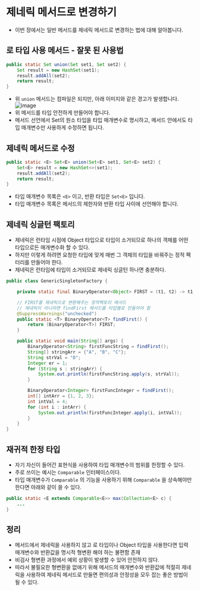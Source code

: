 # 제네릭 메서드로 변경하기
* 이번 장에서는 일반 메서드를 제네릭 메서드로 변경하는 법에 대해 알아봅니다.

## 로 타입 사용 메서드 - 잘못 된 사용법
```java
public static Set union(Set set1, Set set2) {
    Set result = new HashSet(set1);
    result.addAll(set2);
    return result;
}
```
* 위 `union` 메서드는 컴파일은 되지만, 아래 이미지와 같은 경고가 발생합니다.
![image](https://github.com/shin-je-woo/effective-java-group-study/assets/39439576/3e825e4a-1f2f-4965-8d4a-e88fe9d57fa3)
* 위 메서드를 타입 안전하게 만들어야 합니다.
* 메서드 선언에서 Set의 원소 타입을 타입 매개변수로 명시하고, 메서드 안에서도 타입 매개변수만 사용하게 수정하면 됩니다.

## 제네릭 메서드로 수정
```java
public static <E> Set<E> union(Set<E> set1, Set<E> set2) {
    Set<E> result = new HashSet<>(set1);
    result.addAll(set2);
    return result;
}
```
* 타입 매개변수 목록은 `<E>` 이고, 반환 타입은 `Set<E>` 입니다.
* 타입 매개변수 목록은 메서드의 제한자와 반환 타입 사이에 선언해야 합니다.

## 제네릭 싱글턴 팩토리
* 제네릭은 런타임 시점에 Object 타입으로 타입이 소거되므로 하나의 객체를 어떤 타입으로든 매개변수화 할 수 있다. 
* 하지만 이렇게 하려면 요청한 타입에 맞게 매번 그 객체의 타입을 바꿔주는 정적 팩터리를 만들어야 한다.
* 제네릭은 런타임에 타입이 소거되므로 제네릭 싱글턴 하나면 충분하다.

```java
public class GenericSingletonFactory {

    private static final BinaryOperator<Object> FIRST = (t1, t2) -> t1;

    // FIRST를 제네릭으로 변환해주는 정적팩토리 메서드
    // 제네릭이 아니라면 findFirst 메서드를 타입별로 만들어야 함
    @SuppressWarnings("unchecked")
    public static <T> BinaryOperator<T> findFirst() {
        return (BinaryOperator<T>) FIRST;
    }

    public static void main(String[] args) {
        BinaryOperator<String> firstFuncString = findFirst();
        String[] stringArr = {"A", "B", "C"};
        String strVal = "D";
        Integer er = 1;
        for (String s : stringArr) {
            System.out.println(firstFuncString.apply(s, strVal));
        }

        BinaryOperator<Integer> firstFuncInteger = findFirst();
        int[] intArr = {1, 2, 3};
        int intVal = 4;
        for (int i : intArr) {
            System.out.println(firstFuncInteger.apply(i, intVal));
        }
    }
}
```

## 재귀적 한정 타입
* 자기 자신이 들어간 표현식을 사용하여 타입 매개변수의 범위를 한정할 수 있다.
* 주로 쓰이는 예시는 `Comparable` 인터페이스이다.
* 타입 매개변수가 `Comparable` 의 기능을 사용하기 위해 `Comparable` 을 상속해야만 한다면 아래와 같이 쓸 수 있다.
```java
public static <E extends Comparable<E>> max(Collection<E> c) {
    ...
}
```

## 정리
* 메서드에서 제네릭을 사용하지 않고 로 타입이나 Object 타입을 사용한다면 입력 매개변수와 반환값을 명시적 형변환 해야 하는 불편함 존재
* 비검사 형변환 과정에서 예외 상황이 발생할 수 있어 안전하지 않다.
* 따라서 불필요한 형변환을 없애기 위해 메서드의 매개변수와 반환값에 적절히 제네릭을 사용하여 제네릭 메서드로 만들면 편의성과 안정성을 모두 잡는 좋은 방법이 될 수 있다.
